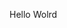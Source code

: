 Hello Wolrd


















































































































































































































































































































































































































































































































































































































































































































































































































































































































































































































































